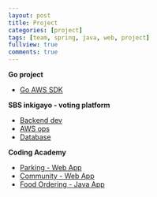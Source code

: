```yaml
---
layout: post
title: Project
categories: [project]
tags: [team, spring, java, web, project]
fullview: true
comments: true
---
```


**Go project**
- [Go AWS SDK](doc_goproject_kor)

**SBS inkigayo - voting platform**
- [Backend dev](doc_rm_spring)
- [AWS ops](elasticache)
- [Database](doc_rm_database)

**Coding Academy**
- [Parking - Web App](parking)
- [Community - Web App](developmental)
- [Food Ordering - Java App](food)
